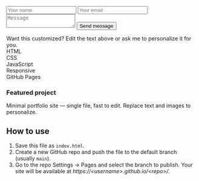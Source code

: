 <div id="contact" style="width:100%" class="contact-form">
  <input id="name" placeholder="Your name" />
  <input id="email" placeholder="Your email" />
  <textarea id="message" placeholder="Message"></textarea>
  <button id="send">Send message</button>
  <div id="feedback" class="muted" style="font-size:0.9rem"></div>
</div>

<div style="margin-top:14px;font-size:0.9rem" class="muted">Want this customized? Edit the text above or ask me to personalize it for you.</div>  <div class="skills">
    <div class="skill">HTML</div>
    <div class="skill">CSS</div>
    <div class="skill">JavaScript</div>
    <div class="skill">Responsive</div>
    <div class="skill">GitHub Pages</div>
  </div>

  <div id="projects" class="project">
    <h3>Featured project</h3>
    <p>Minimal portfolio site — single file, fast to edit. Replace text and images to personalize.</p>
  </div>
</article>

<article class="card" style="margin-top:18px">
  <h2>How to use</h2>
  <ol class="muted">
    <li>Save this file as <code>index.html</code>.</li>
    <li>Create a new GitHub repo and push the file to the default branch (usually <code>main</code>).</li>
    <li>Go to the repo Settings → Pages and select the branch to publish. Your site will be available at <em>https://&lt;username&gt;.github.io/&lt;repo&gt;/</em>.</li>
  </ol>
</article>
